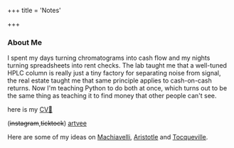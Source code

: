 +++
title = 'Notes'

+++

### About Me

I spent my days turning chromatograms into cash flow and my nights turning spreadsheets into rent checks. The lab taught me that a well-tuned HPLC column is really just a tiny factory for separating noise from signal, the real estate taught me that same principle applies to cash-on-cash returns. Now I'm teaching Python to do both at once, which turns out to be the same thing as teaching it to find money that other people can't see.

here is my [CV📃](/personal/cv.pdf)

(~~instagram~~,~~ticktock~~) [artvee](https://artvee.com/)

Here are some of my ideas on [Machiavelli](/posts/discourses-on-livy), [Aristotle](/posts/nicomachean-ethics) and [Tocqueville](/posts/democracy-america).
